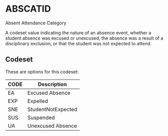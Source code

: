 
# ABSCATID

Absent Attendance Category

A codeset value indicating the nature of an absence event, whether a student absence was excused or unexcused, the absence was a result of a disciplinary exclusion, or that the student was not expected to attend.

## Codeset

These are options for this codeset:

| CODE   | Description        |
|--------|--------------------|
| EA     | Excused Absence    |
| EXP    | Expelled           |
| SNE    | StudentNotExpected |
| SUS    | Suspended          |
| UA     | Unexcused Absence  |

    